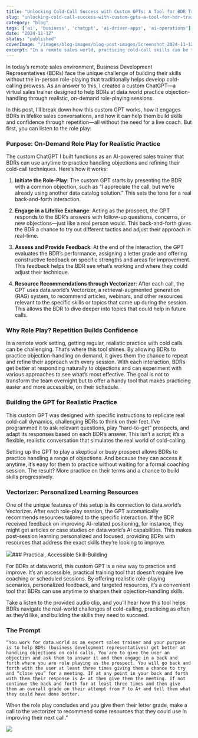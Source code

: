 ```yaml
---
title: "Unlocking Cold-Call Success with Custom GPTs: A Tool for BDR Training at data.world"
slug: "unlocking-cold-call-success-with-custom-gpts-a-tool-for-bdr-training-at-dataworld"
category: "blog"
tags: ['ai', 'business', 'chatgpt', 'ai-driven-apps', 'ai-operations']
date: "2024-11-12"
status: "published"
coverImage: "/images/blog-images/blog-post-images/Screenshot_2024-11-12_at_2.02.40_PM.png"
excerpt: "In a remote sales world, practicing cold-call skills can be tough—but I’ve built a tool to make it easier. Using a custom ChatGPT, BDRs at data.world can now engage in realistic, on-demand role-pla..."
---
```


In today’s remote sales environment, Business Development Representatives (BDRs) face the unique challenge of building their skills without the in-person role-playing that traditionally helps develop cold-calling prowess. As an answer to this, I created a custom ChatGPT—a virtual sales trainer designed to help BDRs at data.world practice objection-handling through realistic, on-demand role-playing sessions.

In this post, I’ll break down how this custom GPT works, how it engages BDRs in lifelike sales conversations, and how it can help them build skills and confidence through repetition—all without the need for a live coach. But first, you can listen to the role play: 

### Purpose: On-Demand Role Play for Realistic Practice

The custom ChatGPT I built functions as an AI-powered sales trainer that BDRs can use anytime to practice handling objections and refining their cold-call techniques. Here’s how it works:

1. **Initiate the Role-Play**: The custom GPT starts by presenting the BDR with a common objection, such as “I appreciate the call, but we’re already using another data catalog solution.” This sets the tone for a real back-and-forth interaction.


1. **Engage in a Lifelike Exchange**: Acting as the prospect, the GPT responds to the BDR’s answers with follow-up questions, concerns, or new objections—just like a real person would. This back-and-forth gives the BDR a chance to try out different tactics and adjust their approach in real-time.


1. **Assess and Provide Feedback**: At the end of the interaction, the GPT evaluates the BDR’s performance, assigning a letter grade and offering constructive feedback on specific strengths and areas for improvement. This feedback helps the BDR see what’s working and where they could adjust their technique.


1. **Resource Recommendations through Vectorizer**: After each call, the GPT uses data.world’s Vectorizer, a retrieval-augmented generation (RAG) system, to recommend articles, webinars, and other resources relevant to the specific skills or topics that came up during the session. This allows the BDR to dive deeper into topics that could help in future calls.



### Why Role Play? Repetition Builds Confidence

In a remote work setting, getting regular, realistic practice with cold calls can be challenging. That’s where this tool shines. By allowing BDRs to practice objection-handling on demand, it gives them the chance to repeat and refine their approach with every session. With each interaction, BDRs get better at responding naturally to objections and can experiment with various approaches to see what’s most effective. The goal is not to transform the team overnight but to offer a handy tool that makes practicing easier and more accessible, on their schedule.

### Building the GPT for Realistic Practice

This custom GPT was designed with specific instructions to replicate real cold-call dynamics, challenging BDRs to think on their feet. I’ve programmed it to ask relevant questions, play “hard-to-get” prospects, and adapt its responses based on each BDR’s answer. This isn’t a script; it’s a flexible, realistic conversation that simulates the real world of cold-calling.

Setting up the GPT to play a skeptical or busy prospect allows BDRs to practice handling a range of objections. And because they can access it anytime, it’s easy for them to practice without waiting for a formal coaching session. The result? More practice on their terms and a chance to build skills progressively.

### Vectorizer: Personalized Learning Resources

One of the unique features of this setup is its connection to data.world’s Vectorizer. After each role-play session, the GPT automatically recommends resources tailored to the specific interaction. If the BDR received feedback on improving AI-related positioning, for instance, they might get articles or case studies on data.world’s AI capabilities. This makes post-session learning personalized and focused, providing BDRs with resources that address the exact skills they’re looking to improve.

![](/images/blog-images/blog-post-images/Screenshot_2024-11-12_at_2.02.40_PM.png)### Practical, Accessible Skill-Building

For BDRs at data.world, this custom GPT is a new way to practice and improve. It’s an accessible, practical training tool that doesn’t require live coaching or scheduled sessions. By offering realistic role-playing scenarios, personalized feedback, and targeted resources, it’s a convenient tool that BDRs can use anytime to sharpen their objection-handling skills.

Take a listen to the provided audio clip, and you’ll hear how this tool helps BDRs navigate the real-world challenges of cold-calling, practicing as often as they’d like, and building the skills they need to succeed.

### The Prompt

> 
    “You work for data.world as an expert sales trainer and your purpose is to help BDRs (business development representatives) get better at handling objections on cold calls. You are to give the user an objection and ask them to answer it and then engage in a back and forth where you are role playing as the prospect. You will go back and forth with the user at least three times giving them a chance to try and “close you” for a meeting. If at any point in your back and forth with them their response is A+ at then give them the meeting. If not continue the back and forth for at least three times and then give them an overall grade on their attempt from F to A+ and tell them what they could have done better. 

When the role play concludes and you give them their letter grade, make a call to the vectorizer to recommend some resources that they could use in improving their next call.”
  

![](/images/blog-images/blog-post-images/4af49c22-7371-4a9d-b30e-b03980e53d77.jpeg)